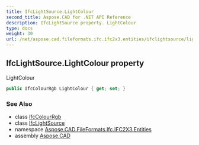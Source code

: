 ```yaml
---
title: IfcLightSource.LightColour
second_title: Aspose.CAD for .NET API Reference
description: IfcLightSource property. LightColour
type: docs
weight: 30
url: /net/aspose.cad.fileformats.ifc.ifc2x3.entities/ifclightsource/lightcolour/
---
```

## IfcLightSource.LightColour property

LightColour

```csharp
public IfcColourRgb LightColour { get; set; }
```

### See Also

* class [IfcColourRgb](../../ifccolourrgb/)
* class [IfcLightSource](../)
* namespace [Aspose.CAD.FileFormats.Ifc.IFC2X3.Entities](../../ifclightsource/)
* assembly [Aspose.CAD](../../../)


